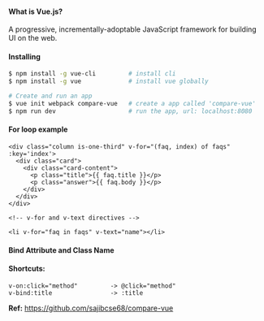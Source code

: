 #### What is Vue.js?
A progressive, incrementally-adoptable JavaScript framework for building UI on the web.

#### Installing

```sh
$ npm install -g vue-cli         # install cli
$ npm install -g vue             # install vue globally

# Create and run an app
$ vue init webpack compare-vue   # create a app called 'compare-vue'
$ npm run dev                    # run the app, url: localhost:8080
```

#### For loop example
```
<div class="column is-one-third" v-for="(faq, index) of faqs" :key='index'>
  <div class="card">
    <div class="card-content">
      <p class="title">{{ faq.title }}</p>
      <p class="answer">{{ faq.body }}</p>
    </div>
  </div>
</div>
```

```
<!-- v-for and v-text directives -->

<li v-for="faq in faqs" v-text="name"></li>
```

#### Bind Attribute and Class Name

<template>

  <style>
    .color-red { color: red; }
  </style>

  <button v-bind:title="title">Hover over me</button>
  <button :class="{ 'is-loading': isLoading }" @click="toggleClass">Click me</button>
  <button :disabled="isDisable" @click="toggleDisable">Disable me</button>
  <h1 :class="className">Hello World</h1>
</template>

<script>
  data: {
    className: 'color-red'
    title: "This title is being binded by JS"
  }
  data: {
    isLoading: false,
    isDisable: false
  }
  methods: {
    toggleClass() {
      this.isLoading = true;
    }
    toggleDisable() {
      this.isDisable = true;
    }
  }
</script>

#### **Shortcuts:**

```
v-on:click="method"         -> @click="method"
v-bind:title                -> :title

```


**Ref:** https://github.com/sajibcse68/compare-vue
